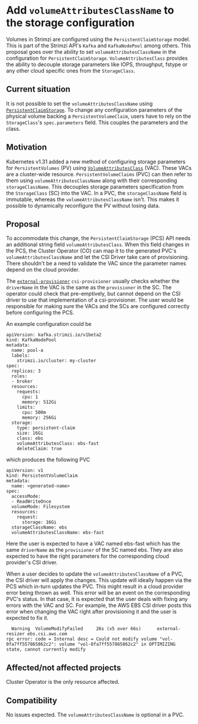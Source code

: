 # Add `volumeAttributesClassName` to the storage configuration

Volumes in Strimzi are configured using the `PersistentClaimStorage` model. This is part of the Strimzi API's `Kafka` and `KafkaNodePool` among others. This proposal goes over the ability to set `volumeAttributesClassName` in the configuration for `PersistentClaimStorage`. `VolumeAttributesClass` provides the ability to decouple storage parameters like IOPS, throughput, fstype or any other cloud specific ones from the `StorageClass`.

## Current situation

It is not possible to set the `volumeAttributesClassName` using [`PersistentClaimStorage`](https://github.com/strimzi/strimzi-kafka-operator/blob/c1b20f726dddbcd2a070c2eeb14fd30902027aec/api/src/main/java/io/strimzi/api/kafka/model/kafka/PersistentClaimStorage.java). To change any configuration parameters of the physical volume backing a `PersistentVolumeClaim`, users have to rely on the `StorageClass`'s `spec.parameters` field. This couples the parameters and the class.

## Motivation

Kubernetes v1.31 added a new method of configuring storage parameters for `PersistentVolumes` (PV) using [`VolumeAttributesClass`](https://kubernetes.io/docs/concepts/storage/volume-attributes-classes/) (VAC). These VACs are a cluster-wide resource. `PersistentVolumeClaims` (PVC) can then refer to them using `volumeAttributesClassName` along with their corresponding `storageClassName`. This decouples storage parameters specification from the `StorageClass` (SC) into the VAC. In a PVC, the `storageClassName` field is immutable, whereas the `volumeAttributesClassName` isn't. This makes it possible to dynamically reconfigure the PV without losing data.

## Proposal

To accommodate this change, the `PersistentClaimStorage` (PCS) API needs an additional string field `volumeAttributesClass`. When this field changes in the PCS, the Cluster Operator (CO) can map it to the generated PVC's `volumeAttributesClassName` and let the CSI Driver take care of provisioning. There shouldn't be a need to validate the VAC since the parameter names depend on the cloud provider.

The [`external-provisioner`](https://github.com/kubernetes-csi/external-provisioner) `csi-provisioner` usually checks whether the `driverName` in the VAC is the same as the `provisioner` in the SC. The operator could check that pre-emptively, but cannot depend on the CSI driver to use that implementation of a csi-provisioner. The user would be responsible for making sure the VACs and the SCs are configured correctly before configuring the PCS.

An example configuration could be

```
apiVersion: kafka.strimzi.io/v1beta2
kind: KafkaNodePool
metadata:
  name: pool-a
  labels:
    strimzi.io/cluster: my-cluster
spec:
  replicas: 3
  roles:
  - broker
  resources:
    requests:
      cpu: 1
      memory: 512Gi
    limits:
      cpu: 500m
      memory: 256Gi
  storage:
    type: persistent-claim
    size: 16Gi
    class: ebs
    volumeAttributesClass: ebs-fast
    deleteClaim: true
```

which produces the following PVC

```
apiVersion: v1
kind: PersistentVolumeClaim
metadata:
  name: <generated-name>
spec:
  accessMode:
  - ReadWriteOnce
  volumeMode: Filesystem
  resources:
    request:
      storage: 16Gi
  storageClassName: ebs
  volumeAttributesClassName: ebs-fast
```

Here the user is expected to have a VAC named ebs-fast which has the same `driverName` as the `provisioner` of the SC named ebs. They are also expected to have the right parameters for the corresponding cloud provider's CSI driver.

When a user decides to update the `volumeAttributesClassName` of a PVC, the CSI driver will apply the changes. This update will ideally happen via the PCS which in-turn updates the PVC. This might result in a cloud provider error being thrown as well. This error will be an event on the corresponding PVC's status. In that case, it is expected that the user deals with fixing any errors with the VAC and SC. For example, the AWS EBS CSI driver posts this error when changing the VAC right after provisioning it and the user is expected to fix it.

```
  Warning  VolumeModifyFailed     26s (x5 over 66s)      external-resizer ebs.csi.aws.com                                                          rpc error: code = Internal desc = Could not modify volume "vol-0fa7ff557865862c2": volume "vol-0fa7ff557865862c2" in OPTIMIZING state, cannot currently modify
```

## Affected/not affected projects

Cluster Operator is the only resource affected.

## Compatibility

No issues expected. The `volumeAttributesClassName` is optional in a PVC.

